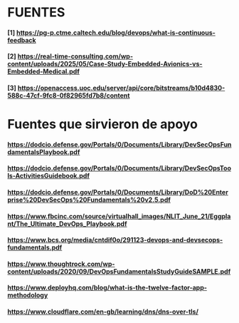 # FUENTES
#### [1] https://pg-p.ctme.caltech.edu/blog/devops/what-is-continuous-feedback
#### [2] https://real-time-consulting.com/wp-content/uploads/2025/05/Case-Study-Embedded-Avionics-vs-Embedded-Medical.pdf
#### [3] https://openaccess.uoc.edu/server/api/core/bitstreams/b10d4830-588c-47cf-9fc8-0f82965fd7b8/content

# Fuentes que sirvieron de apoyo
#### https://dodcio.defense.gov/Portals/0/Documents/Library/DevSecOpsFundamentalsPlaybook.pdf
#### https://dodcio.defense.gov/Portals/0/Documents/Library/DevSecOpsTools-ActivitiesGuidebook.pdf
#### https://dodcio.defense.gov/Portals/0/Documents/Library/DoD%20Enterprise%20DevSecOps%20Fundamentals%20v2.5.pdf
#### https://www.fbcinc.com/source/virtualhall_images/NLIT_June_21/Eggplant/The_Ultimate_DevOps_Playbook.pdf
#### https://www.bcs.org/media/cntdif0o/291123-devops-and-devsecops-fundamentals.pdf
#### https://www.thoughtrock.com/wp-content/uploads/2020/09/DevOpsFundamentalsStudyGuideSAMPLE.pdf
#### https://www.deployhq.com/blog/what-is-the-twelve-factor-app-methodology
#### https://www.cloudflare.com/en-gb/learning/dns/dns-over-tls/